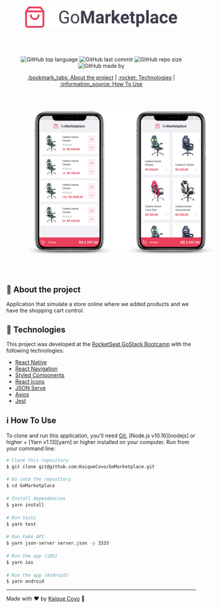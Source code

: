 <!-- Logotipo -->
<h1 align="center" style="padding: 50px;">
<img alt="Logotipo" src="./.github/logo.png" width="auto" heigth="auto"/>
</h1>

<div align="center">

<!-- Badges -->
![GitHub top language](https://img.shields.io/github/languages/top/kaiqueCovo/GoMarketplace)
![GitHub last commit](https://img.shields.io/github/last-commit/kaiqueCovo/GoMarketplace?color=brightgreen)
![GitHub repo size](https://img.shields.io/github/repo-size/kaiqueCovo/GoMarketplace)
![GitHub made by](https://img.shields.io/badge/made%20by-kaiqueCovo-brightgreen)

<!-- Menu -->
<p align="center" >
  <a href="#bookmarktabs-about-the-project"> :bookmark_tabs: About the project</a> |
  <a href="#rocket-technologies"> :rocket: Technologies</a> |
  <a href="#hammer-how-to-use"> :information_source: How To Use</a>
</p>

<!-- Mockup -->
<img align="center" style="padding: 50px;" alt="Logotipo" src="./.github/mockup.png" width="auto" heigth="auto"/>
</div>

<!-- About -->
## :bookmark_tabs: About the project

Application that simulate a store online where we added products and we have the shopping cart control.

<!-- Technologies -->
## :rocket: Technologies

This project was developed at the [RocketSeat GoStack Bootcamp](https://rocketseat.com.br/bootcamp) with the following technologies:


- [React Native](https://reactnative.dev/)
- [React Navigation](https://reactnavigation.org/)
- [Styled Components](https://styled-components.com/)
- [React Icons](https://react-icons.github.io/react-icons/)
- [JSON Serve](https://www.npmjs.com/package/json-server)
- [Axios](https://github.com/axios/axios)
- [Jest](https://jestjs.io/)


<!-- How to use -->
## :information_source: How To Use


To clone and run this application, you'll need [Git](https://git-scm.com), [Node.js v10.16][nodejs] or higher + [Yarn v1.13][yarn] or higher installed on your computer. Run from your command line:

```bash
# Clone this repository
$ git clone git@github.com:KaiqueCovo/GoMarketplace.git

# Go into the repository
$ cd GoMarketplace

# Install dependencies
$ yarn install

# Run tests
$ yarn test

# Run Fake API
$ yarn json-server server.json -p 3333

# Run the app (iOS)
$ yarn ios

# Run the app (Android)
$ yarn android
```

---
Made with ♥ by [Kaique Covo](https://www.linkedin.com/in/kaique-covo-a46331147/) :wave:
